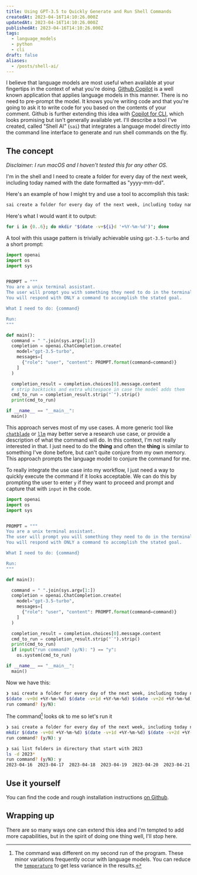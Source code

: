 ```yaml
---
title: Using GPT-3.5 to Quickly Generate and Run Shell Commands
createdAt: 2023-04-16T14:10:26.000Z
updatedAt: 2023-04-16T14:10:26.000Z
publishedAt: 2023-04-16T14:10:26.000Z
tags:
  - language_models
  - python
  - cli
draft: false
aliases:
  - /posts/shell-ai/
---
```


I believe that language models are most useful when available at your fingertips in the context of what you're doing.
[Github Copilot](https://github.com/features/copilot) is a well known application that applies language models in this manner.
There is no need to pre-prompt the model.
It knows you're writing code and that you're going to ask it to write code for you based on the contents of your comment. Github is further extending this idea with [Copilot for CLI](https://githubnext.com/projects/copilot-cli/), which looks promising but isn't generally available yet.
I'll describe a tool I've created, called "Shell AI" (`sai`) that integrates a language model directly into the command line interface to generate and run shell commands on the fly.

## The concept

_Disclaimer: I run macOS and I haven't tested this for any other OS._

I'm in the shell and I need to create a folder for every day of the next week, including today named with the date formatted as "yyyy-mm-dd".

Here's an example of how I might try and use a tool to accomplish this task:

```sh
sai create a folder for every day of the next week, including today named with the date formatted as 'yyyy-mm-dd'
```

Here's what I would want it to output:

```sh
for i in {0..6}; do mkdir "$(date -v+${i}d '+%Y-%m-%d')"; done
```

A tool with this usage pattern is trivially achievable using `gpt-3.5-turbo` and a short prompt:

```python
import openai
import os
import sys


PROMPT = """
You are a unix terminal assistant.
The user will prompt you with something they need to do in the terminal on macOS.
You will respond with ONLY a command to accomplish the stated goal.

What I need to do: {command}

Run:
"""

def main():
  command = " ".join(sys.argv[1:])
  completion = openai.ChatCompletion.create(
    model="gpt-3.5-turbo",
    messages=[
      {"role": "user", "content": PROMPT.format(command=command)}
    ]
  )

  completion_result = completion.choices[0].message.content
  # strip backticks and extra whitespace in case the model adds them
  cmd_to_run = completion_result.strip("`").strip()
  print(cmd_to_run)

if __name__ == "__main__":
  main()
```

This approach serves most of my use cases.
A more generic tool like [`chatblade`](https://github.com/npiv/chatblade) or [`llm`](https://github.com/simonw/llm) may better serve a research use case, or provide a description of what the command will do.
In this context, I'm not really interested in that.
I just need to do the **thing** and often the **thing** is similar to something I've done before, but can't quite conjure from my own memory.
This approach prompts the language model to conjure the command for me.

To really integrate the use case into my workflow, I just need a way to quickly execute the command if it looks acceptable. We can do this by prompting the user to enter `y` if they want to proceed and prompt and capture that with `input` in the code.

```python
import openai
import os
import sys


PROMPT = """
You are a unix terminal assistant.
The user will prompt you will something they need to do in the terminal on macOS.
You will respond with ONLY a command to accomplish the stated goal.

What I need to do: {command}

Run:
"""

def main():

  command = " ".join(sys.argv[1:])
  completion = openai.ChatCompletion.create(
    model="gpt-3.5-turbo",
    messages=[
      {"role": "user", "content": PROMPT.format(command=command)}
    ]
  )

  completion_result = completion.choices[0].message.content
  cmd_to_run = completion_result.strip("`").strip()
  print(cmd_to_run)
  if input("run command? (y/N): ") == "y":
    os.system(cmd_to_run)

if __name__ == "__main__":
  main()
```

Now we have this:

```sh
❯ sai create a folder for every day of the next week, including today named with the date formatted as 'yyyy-mm-dd'
$(date -v+0d +%Y-%m-%d) $(date -v+1d +%Y-%m-%d) $(date -v+2d +%Y-%m-%d) $(date -v+3d +%Y-%m-%d) $(date -v+4d +%Y-%m-%d) $(date -v+5d +%Y-%m-%d) $(date -v+6d +%Y-%m-%d)
run command? (y/N):
```

The command[^1] looks ok to me so let's run it

```sh
❯ sai create a folder for every day of the next week, including today named with the date formatted as 'yyyy-mm-dd'
mkdir $(date -v+0d +%Y-%m-%d) $(date -v+1d +%Y-%m-%d) $(date -v+2d +%Y-%m-%d) $(date -v+3d +%Y-%m-%d) $(date -v+4d +%Y-%m-%d) $(date -v+5d +%Y-%m-%d) $(date -v+6d +%Y-%m-%d)
run command? (y/N): y
```

```sh
❯ sai list folders in directory that start with 2023
ls -d 2023*
run command? (y/N): y
2023-04-16	2023-04-17	2023-04-18	2023-04-19	2023-04-20	2023-04-21	2023-04-22
```

## Use it yourself

You can find the code and rough installation instructions [on Github](https://github.com/danielcorin/shell-ai).

## Wrapping up

There are so many ways one can extend this idea and I'm tempted to add more capabilities, but in the spirit of doing one thing well, I'll stop here.

[^1]:
    The command was different on my second run of the program.
    These minor variations frequently occur with language models.
    You can reduce the [`temperature`](https://platform.openai.com/docs/api-reference/chat/create#chat/create-temperature) to get less variance in the results.
